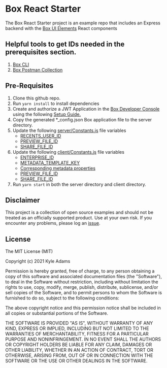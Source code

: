 # Box React Starter
The Box React Starter project is an example repo that includes an Express backend with the [Box UI Elements](https://github.com/box/box-ui-elements) React components


## Helpful tools to get IDs needed in the prerequisites section.
1. [Box CLI](https://developer.box.com/guides/tooling/cli/)
2. [Box Postman Collection](https://developer.box.com/guides/tooling/postman/)

## Pre-Requisites

1. Clone this github repo.
2. Run `yarn install` to install dependencies
3. Create and authorize a JWT Application in the [Box Developer Console](https://account.box.com/developers/services) using the following [Setup Guide.](https://developer.box.com/en/guides/applications/custom-apps/jwt-setup/)
4. Copy the generated *_config.json Box application file to the server directory.
5. Update the following [server/Constants.js](/server/Constants.js) file variables
    * [RECENTS_USER_ID](https://github.com/kylefernandadams/box-react-starter/blob/main/server/Constants.js#L4)
    * [PREVIEW_FILE_ID](https://github.com/kylefernandadams/box-react-starter/blob/main/server/Constants.js#L7)
    * [SHARE_FILE_ID](https://github.com/kylefernandadams/box-react-starter/blob/main/server/Constants.js#L8)
6. Update the following [client/Constants.js](/client/src/Constants.js) file variables
    * [ENTERPRISE_ID]()
    * [METADATA_TEMPLATE_KEY]()
    * [Corresponding metadata properties]()
    * [PREVIEW_FILE_ID]()
    * [SHARE_FILE_ID]()
7. Run `yarn start` in both the server directory and client directory.


## Disclaimer
This project is a collection of open source examples and should not be treated as an officially supported product. Use at your own risk. If you encounter any problems, please log an [issue](https://github.com/kylefernandadams/box-react-starter/issues).

## License

The MIT License (MIT)

Copyright (c) 2021 Kyle Adams

Permission is hereby granted, free of charge, to any person obtaining a copy of this software and associated documentation files (the "Software"), to deal in the Software without restriction, including without limitation the rights to use, copy, modify, merge, publish, distribute, sublicense, and/or sell copies of the Software, and to permit persons to whom the Software is furnished to do so, subject to the following conditions:

The above copyright notice and this permission notice shall be included in all copies or substantial portions of the Software.

THE SOFTWARE IS PROVIDED "AS IS", WITHOUT WARRANTY OF ANY KIND, EXPRESS OR IMPLIED, INCLUDING BUT NOT LIMITED TO THE WARRANTIES OF MERCHANTABILITY, FITNESS FOR A PARTICULAR PURPOSE AND NONINFRINGEMENT. IN NO EVENT SHALL THE AUTHORS OR COPYRIGHT HOLDERS BE LIABLE FOR ANY CLAIM, DAMAGES OR OTHER LIABILITY, WHETHER IN AN ACTION OF CONTRACT, TORT OR OTHERWISE, ARISING FROM, OUT OF OR IN CONNECTION WITH THE SOFTWARE OR THE USE OR OTHER DEALINGS IN THE SOFTWARE.
